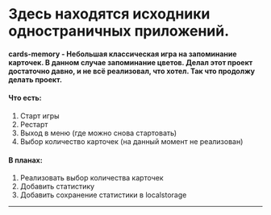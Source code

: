 # Здесь находятся исходники одностраничных приложений.

#### cards-memory - Небольшая классическая игра на запоминание карточек. В данном случае запоминание цветов. Делал этот проект достаточно давно, и не всё реализовал, что хотел. Так что продолжу делать проект.
#### Что есть:
1. Старт игры
2. Рестарт
3. Выход в меню (где можно снова стартовать)
4. Выбор количество карточек (на данный момент не реализован)
#### В планах:
1. Реализовать выбор количества карточек
2. Добавить статистику
3. Добавить сохранение статистики в localstorage
---